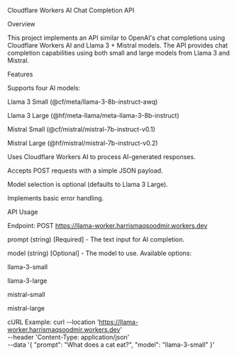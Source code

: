Cloudflare Workers AI Chat Completion API

Overview

This project implements an API similar to OpenAI's chat completions using Cloudflare Workers AI and Llama 3 + Mistral models. The API provides chat completion capabilities using both small and large models from Llama 3 and Mistral.

Features

Supports four AI models:

Llama 3 Small (@cf/meta/llama-3-8b-instruct-awq)

Llama 3 Large (@hf/meta-llama/meta-llama-3-8b-instruct)

Mistral Small (@cf/mistral/mistral-7b-instruct-v0.1)

Mistral Large (@hf/mistral/mistral-7b-instruct-v0.2)

Uses Cloudflare Workers AI to process AI-generated responses.

Accepts POST requests with a simple JSON payload.

Model selection is optional (defaults to Llama 3 Large).

Implements basic error handling.

API Usage

Endpoint: POST https://llama-worker.harrismaqsoodmir.workers.dev

prompt (string) [Required] - The text input for AI completion.

model (string) [Optional] - The model to use. Available options:

llama-3-small

llama-3-large

mistral-small

mistral-large

cURL Example:
curl --location 'https://llama-worker.harrismaqsoodmir.workers.dev' \
--header 'Content-Type: application/json' \
--data '{
    "prompt": "What does a cat eat?",
    "model": "llama-3-small"
}'
